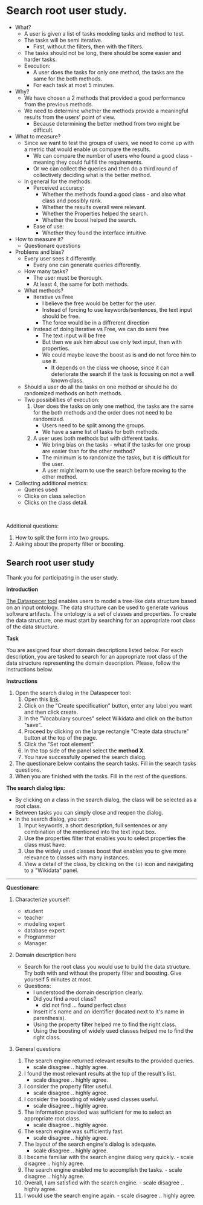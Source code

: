 # Search root user study.

- What?
  - A user is given a list of tasks modeling tasks and method to test.
  - The tasks will be semi iterative.
    - First, without the filters, then with the filters.
  - The tasks should not be long, there should be some easier and harder tasks.  
  - Execution:
    - A user does the tasks for only one method, the tasks are the same for the both methods.
    - For each task at most 5 minutes.
- Why?
  - We have chosen a 2 methods that provided a good performance from the previous methods.
  - We need to determine whether the methods provide a meaningful results from the users' point of view.
    - Because determining the better method from two might be difficult.
- What to measure?
  - Since we want to test the groups of users, we need to come up with a metric that would enable us compare the results.
    - We can compare the number of users who found a good class - meaning they could fullfill the requirements.
    - Or we can collect the queries and then do a third round of collectively deciding what is the better method.
  - In general for the methods:
    - Perceived accuracy:
      - Whether the methods found a good class - and also what class and possibly rank.
      - Whether the results overall were relevant.
      - Whether the Properties helped the search.
      - Whether the boost helped the search.
    - Ease of use:
      - Whether they found the interface intuitive
- How to measure it?
  - Questionare questions 
- Problems and bias?
  - Every user sees it differently.
    - Every one can generate queries differently.
  - How many tasks?
    - The user must be thorough.
    - At least 4, the same for both methods.
  - What methods?
    - Iterative vs Free
      - I believe the free would be better for the user.
      - Instead of forcing to use keywords/sentences, the text input should be free.
      - The force would be in a diffrerent direction
    - Instead of doing Iterative vs Free, we can do semi free
      - The text input will be free
      - But then we ask him about use only text input, then with properties.
      - We could maybe leave the boost as is and do not force him to use it.
        - It depends on the class we choose, since it can deteriorate the search if the task is focusing on not a well known class.
  - Should a user do all the tasks on one method or should he do randomized methods on both methods.
  - Two possibilities of execution:
      1. User does the tasks on only one method, the tasks are the same for the both methods and the order does not need to be randomized.
         - Users need to be split among the groups.
         - We have a same list of tasks for both methods.
      2. A user uses both methods but with different tasks.
         - We bring bias on the tasks - what if the tasks for one group are easier than for the other method?
         - The minimum is to randomize the tasks, but it is difficult for the user.
         - A user might learn to use the search before moving to the other method.
- Collecting additional metrics:
  - Queries used
  - Clicks on class selection
  - Clicks on the class detail.

<br>

Additional questions:
 1. How to split the form into two groups.
 2. Asking about the property filter or boosting.


## Search root user study

Thank you for participating in the user study.

**Introduction**

[The Dataspecer tool](https://dataspecer.com/) enables users to model a tree-like data structure based on an input ontology.
The data structure can be used to generate various software artifacts.
The ontology is a set of classes and properties. 
To create the data structure, one must start by searching for an appropriate root class of the data structure.

**Task**

You are assigned four short domain descriptions listed below. For each description, you are tasked to search for an appropriate root class of the data structure representing the domain description. Please, follow the instructions below.

**Instructions**

1. Open the search dialog in the Dataspecer tool:
     1. Open this [link]().
     2. Click on the "Create specification" button, enter any label you want and then click create.
     3. In the "Vocabulary sources" select Wikidata and click on the button "save".
     4. Proceed by clicking on the large rectangle "Create data structure" button at the top of the page.
     5. Click the "Set root element".
     6. In the top side of the panel select the **method X**.
     7. You have successfully opened the search dialog.
2. The questionare below contains the search tasks. Fill in the search tasks questions.
3. When you are finished with the tasks. Fill in the rest of the questions.

**The search dialog tips:**

  - By clicking on a class in the search dialog, the class will be selected as a root class.
  - Between tasks you can simply close and reopen the dialog.
  - In the search dialog, you can:
    1. Input keywords, a short description, full sentences or any combination of the mentioned into the text input box.
    2. Use the properties filter that enables you to select properties the class must have.
    3. Use the widely used classes boost that enables you to give more relevance to classes with many instances.
    4. View a detail of the class, by clicking on the `(i)` icon and navigating to a "Wikidata" panel.

---------------

**Questionare**:
 1. Characterize yourself:
       - student
       - teacher
       - modeling expert
       - database expert
       - Programmer
       - Manager
 2. Domain description here
    - Search for the root class you would use to build the data structure. Try both with and without the property filter and boosting. Give yourself 5 minutes at most.
    - Questions:
        - I understood the domain description clearly.
        - Did you find a root class?
            -  did not find ... found perfect class
        - Insert it's name and an identifier (located next to it's name in parenthesis). 
        - Using the property filter helped me to find the right class.
        - Using the boosting of widely used classes helped me to find the right class.

1. General questions
    1. The search engine returned relevant results to the provided queries.
       - scale disagree .. highly agree. 
    2. I found the most relevant results at the top of the result's list.
       - scale disagree .. highly agree. 
    3. I consider the property filter useful.
       - scale disagree .. highly agree. 
    4. I consider the boosting of widely used classes useful.
       - scale disagree .. highly agree. 
    5. The information provided was sufficient for me to select an appropriate root class.
       - scale disagree .. highly agree. 
    6. The search engine was sufficiently fast.
       - scale disagree .. highly agree. 
    7. The layout of the search engine's dialog is adequate.  
       - scale disagree .. highly agree.  
    8.  I became familiar with the search engine dialog very quickly.
       - scale disagree .. highly agree. 
    9.  The search engine enabled me to accomplish the tasks.
       - scale disagree .. highly agree. 
    10. Overall, I am satisfied with the search engine.
       - scale disagree .. highly agree. 
    11. I would use the search engine again.
       - scale disagree .. highly agree. 